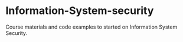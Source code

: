 # Information-System-security
Course materials and code examples to started on Information System Security.
